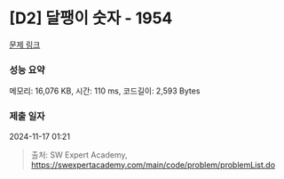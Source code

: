 # [D2] 달팽이 숫자 - 1954 

[문제 링크](https://swexpertacademy.com/main/code/problem/problemDetail.do?contestProbId=AV5PobmqAPoDFAUq) 

### 성능 요약

메모리: 16,076 KB, 시간: 110 ms, 코드길이: 2,593 Bytes

### 제출 일자

2024-11-17 01:21



> 출처: SW Expert Academy, https://swexpertacademy.com/main/code/problem/problemList.do